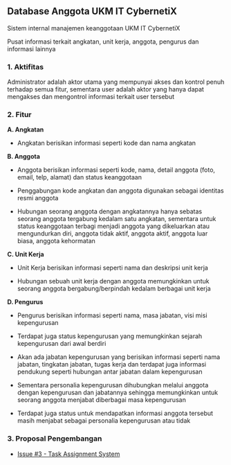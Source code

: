 ## Database Anggota UKM IT CybernetiX

Sistem internal manajemen keanggotaan UKM IT CybernetiX

Pusat informasi terkait angkatan, unit kerja, anggota, pengurus dan informasi lainnya

### 1. Aktifitas

Administrator adalah aktor utama yang mempunyai akses dan kontrol penuh terhadap semua fitur, sementara user adalah aktor yang hanya dapat mengakses dan mengontrol informasi terkait user tersebut

### 2. Fitur
**A. Angkatan**

* Angkatan berisikan informasi seperti kode dan nama angkatan

**B. Anggota**

* Anggota berisikan informasi seperti kode, nama, detail anggota (foto, email, telp, alamat) dan status keanggotaan

* Penggabungan kode angkatan dan anggota digunakan sebagai identitas resmi anggota

* Hubungan seorang anggota dengan angkatannya hanya sebatas seorang anggota tergabung kedalam satu angkatan, sementara untuk status keanggotaan terbagi menjadi anggota yang dikeluarkan atau mengundurkan diri, anggota tidak aktif, anggota aktif, anggota luar biasa, anggota kehormatan

**C. Unit Kerja**

* Unit Kerja berisikan informasi seperti nama dan deskripsi unit kerja

* Hubungan sebuah unit kerja dengan anggota memungkinkan untuk seorang anggota bergabung/berpindah kedalam berbagai unit kerja

**D. Pengurus**

* Pengurus berisikan informasi seperti nama, masa jabatan, visi misi kepengurusan

* Terdapat juga status kepengurusan yang memungkinkan sejarah kepengurusan dari awal berdiri

* Akan ada jabatan kepengurusan yang berisikan informasi seperti nama jabatan, tingkatan jabatan, tugas kerja dan terdapat juga informasi pendukung seperti hubungan antar jabatan dalam kepengurusan

* Sementara personalia kepengurusan dihubungkan melalui anggota dengan kepengurusan dan jabatannya sehingga memungkinkan untuk seorang anggota menjabat diberbagai masa kepengurusan

* Terdapat juga status untuk mendapatkan informasi anggota tersebut masih menjabat sebagai personalia kepengurusan atau tidak

### 3. Proposal Pengembangan
* [Issue #3 - Task Assignment System](https://github.com/ncaneldiee/cybernetix-db/issues/3)
